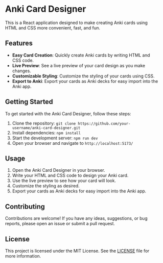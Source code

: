 # Anki Card Designer

This is a React application designed to make creating Anki cards using HTML and CSS more convenient, fast, and fun.

## Features

- **Easy Card Creation**: Quickly create Anki cards by writing HTML and CSS code.
- **Live Preview**: See a live preview of your card design as you make changes.
- **Customizable Styling**: Customize the styling of your cards using CSS.
- **Export to Anki**: Export your cards as Anki decks for easy import into the Anki app.

## Getting Started

To get started with the Anki Card Designer, follow these steps:

1. Clone the repository: `git clone https://github.com/your-username/anki-card-designer.git`
2. Install dependencies: `npm install`
3. Start the development server: `npm run dev`
4. Open your browser and navigate to `http://localhost:5173/`

## Usage

1. Open the Anki Card Designer in your browser.
2. Write your HTML and CSS code to design your Anki card.
3. Use the live preview to see how your card will look.
4. Customize the styling as desired.
5. Export your cards as Anki decks for easy import into the Anki app.

## Contributing

Contributions are welcome! If you have any ideas, suggestions, or bug reports, please open an issue or submit a pull request.

## License

This project is licensed under the MIT License. See the [LICENSE](LICENSE) file for more information.